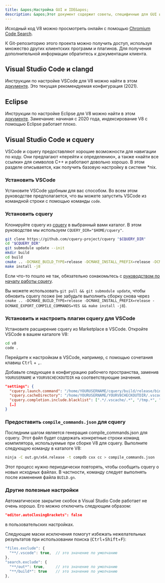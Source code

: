 ```yaml
---
title: &apos;Настройка GUI и IDE&apos;
description: &apos;Этот документ содержит советы, специфичные для GUI и IDE, по работе с базой кода V8.&apos;
---
```

Исходный код V8 можно просмотреть онлайн с помощью [Chromium Code Search](https://cs.chromium.org/chromium/src/v8/).

К Git-репозиторию этого проекта можно получить доступ, используя множество других клиентских программ и плагинов. Для получения дополнительной информации обратитесь к документации клиента.

## Visual Studio Code и clangd

Инструкции по настройке VSCode для V8 можно найти в этом [документе](https://docs.google.com/document/d/1BpdCFecUGuJU5wN6xFkHQJEykyVSlGN8B9o3Kz2Oes8/). Это текущая рекомендуемая конфигурация (2021).

## Eclipse

Инструкции по настройке Eclipse для V8 можно найти в этом [документе](https://docs.google.com/document/d/1q3JkYNJhib3ni9QvNKIY_uarVxeVDiDi6teE5MbVIGQ/). Замечание: начиная с 2020 года, индексирование V8 с помощью Eclipse работает плохо.

## Visual Studio Code и cquery

VSCode и cquery предоставляют хорошие возможности для навигации по коду. Они предлагают «перейти к определению», а также «найти все ссылки» для символов C++ и работают довольно хорошо. В этом разделе описывается, как получить базовую настройку в системе *nix.

### Установить VSCode

Установите VSCode удобным для вас способом. Во всем этом руководстве предполагается, что вы можете запустить VSCode из командной строки с помощью команды `code`.

### Установить cquery

Клонируйте cquery из [cquery](https://github.com/cquery-project/cquery) в выбранный вами каталог. В этом руководстве мы используем `CQUERY_DIR="$HOME/cquery"`.

```bash
git clone https://github.com/cquery-project/cquery "$CQUERY_DIR"
cd "$CQUERY_DIR"
git submodule update --init
mkdir build
cd build
cmake .. -DCMAKE_BUILD_TYPE=release -DCMAKE_INSTALL_PREFIX=release -DCMAKE_EXPORT_COMPILE_COMMANDS=YES
make install -j8
```

Если что-то пошло не так, обязательно ознакомьтесь с [руководством по началу работы cquery](https://github.com/cquery-project/cquery/wiki).

Вы можете использовать `git pull && git submodule update`, чтобы обновить cquery позже (не забудьте выполнить сборку снова через `cmake .. -DCMAKE_BUILD_TYPE=release -DCMAKE_INSTALL_PREFIX=release -DCMAKE_EXPORT_COMPILE_COMMANDS=YES && make install -j8`).

### Установить и настроить плагин cquery для VSCode

Установите расширение cquery из Marketplace в VSCode. Откройте VSCode в вашем каталоге V8:

```bash
cd v8
code .
```

Перейдите к настройкам в VSCode, например, с помощью сочетания клавиш <kbd>Ctrl</kbd> + <kbd>,</kbd>.

Добавьте следующее в конфигурацию рабочего пространства, заменив `YOURUSERNAME` и `YOURV8CHECKOUTDIR` на соответствующие значения.

```json
"settings": {
  "cquery.launch.command": "/home/YOURUSERNAME/cquery/build/release/bin/cquery",
  "cquery.cacheDirectory": "/home/YOURUSERNAME/YOURV8CHECKOUTDIR/.vscode/cquery_cached_index/",
  "cquery.completion.include.blacklist": [".*/.vscache/.*", "/tmp.*", "build/.*"],
  […]
}
```

### Предоставить `compile_commands.json` для cquery

Последним шагом является генерация compile_commands.json для cquery. Этот файл будет содержать конкретные строки команд компилятора, используемые при сборке V8 для cquery. Выполните следующую команду в каталоге V8:

```bash
ninja -C out.gn/x64.release -t compdb cxx cc > compile_commands.json
```

Этот процесс нужно периодически повторять, чтобы сообщить cquery о новых исходных файлах. В частности, команду следует выполнять после изменения файла `BUILD.gn`.

### Другие полезные настройки

Автоматическое закрытие скобок в Visual Studio Code работает не очень хорошо. Его можно отключить следующим образом:

```json
"editor.autoClosingBrackets": false
```

в пользовательских настройках.

Следующие маски исключения помогут избежать нежелательных результатов при использовании поиска (<kbd>Ctrl</kbd>+<kbd>Shift</kbd>+<kbd>F</kbd>):

```js
"files.exclude": {
  "**/.vscode": true,  // это значение по умолчанию
},
"search.exclude": {
  "**/out*": true,     // это значение по умолчанию
  "**/build*": true    // это значение по умолчанию
},
```
